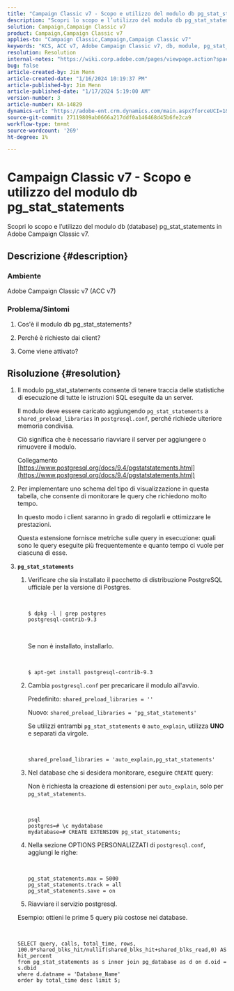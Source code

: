 ```yaml
---
title: "Campaign Classic v7 - Scopo e utilizzo del modulo db pg_stat_statements"
description: "Scopri lo scopo e l’utilizzo del modulo db pg_stat_statements in Adobe Campaign Classic v7."
solution: Campaign,Campaign Classic v7
product: Campaign,Campaign Classic v7
applies-to: "Campaign Classic,Campaign,Campaign Classic v7"
keywords: "KCS, ACC v7, Adobe Campaign Classic v7, db, module, pg_stat_statement, FAQ, PostgreSQL, postgres"
resolution: Resolution
internal-notes: "https://wiki.corp.adobe.com/pages/viewpage.action?spaceKey=neolane&title=Database+performance+optimization+-+Identify+bottleneck+queries+with+execution+statistics#Databaseperformanceoptimization-Identifybottleneckquerieswithexecutionstatistics-pg_stat_statements"
bug: false
article-created-by: Jim Menn
article-created-date: "1/16/2024 10:19:37 PM"
article-published-by: Jim Menn
article-published-date: "1/17/2024 5:19:00 AM"
version-number: 3
article-number: KA-14829
dynamics-url: "https://adobe-ent.crm.dynamics.com/main.aspx?forceUCI=1&pagetype=entityrecord&etn=knowledgearticle&id=aa8c1c54-bdb4-ee11-a569-6045bd006268"
source-git-commit: 27119809ab0666a217ddf0a146468d45b6fe2ca9
workflow-type: tm+mt
source-wordcount: '269'
ht-degree: 1%

---
```


# Campaign Classic v7 - Scopo e utilizzo del modulo db pg_stat_statements


Scopri lo scopo e l’utilizzo del modulo db (database) pg_stat_statements in Adobe Campaign Classic v7.

## Descrizione {#description}


### Ambiente

Adobe Campaign Classic v7 (ACC v7)



### Problema/Sintomi

1. Cos&#39;è il modulo db pg_stat_statements?

2. Perché è richiesto dai client?

3. Come viene attivato?


## Risoluzione {#resolution}


1. Il modulo pg_stat_statements consente di tenere traccia delle statistiche di esecuzione di tutte le istruzioni SQL eseguite da un server.


   Il modulo deve essere caricato aggiungendo `pg_stat_statements` a `shared_preload_libraries` in `postgresql.conf`, perché richiede ulteriore memoria condivisa.


   Ciò significa che è necessario riavviare il server per aggiungere o rimuovere il modulo.


   Collegamento [https://www.postgresql.org/docs/9.4/pgstatstatements.html](https://www.postgresql.org/docs/9.4/pgstatstatements.html)
2. Per implementare uno schema del tipo di visualizzazione in questa tabella, che consente di monitorare le query che richiedono molto tempo.


   In questo modo i client saranno in grado di regolarli e ottimizzare le prestazioni.


   Questa estensione fornisce metriche sulle query in esecuzione: quali sono le query eseguite più frequentemente e quanto tempo ci vuole per ciascuna di esse.
3. <b>`pg_stat_statements`</b>

   1. Verificare che sia installato il pacchetto di distribuzione PostgreSQL ufficiale per la versione di Postgres.


      <br>

      ```
      $ dpkg -l | grep postgres
      postgresql-contrib-9.3
      ```



      <br>

      Se non è installato, installarlo.


      <br>

      ```
      $ apt-get install postgresql-contrib-9.3
      ```




   2. Cambia `postgresql.conf` per precaricare il modulo all&#39;avvio.


      Predefinito: `shared_preload_libraries = ''`


      Nuovo: `shared_preload_libraries = 'pg_stat_statements'`


      Se utilizzi entrambi `pg_stat_statements` e `auto_explain`, utilizza <b>UNO</b> e separati da virgole.


      <br>

      ```
      shared_preload_libraries = 'auto_explain,pg_stat_statements'
      ```




   3. Nel database che si desidera monitorare, eseguire `CREATE` query:


      Non è richiesta la creazione di estensioni per `auto_explain`, solo per `pg_stat_statements`.


      <br>

      ```
      psql
      postgres=# \c mydatabase
      mydatabase=# CREATE EXTENSION pg_stat_statements;
      ```




   4. Nella sezione OPTIONS PERSONALIZZATI di `postgresql.conf`, aggiungi le righe:


      <br>

      ```
      pg_stat_statements.max = 5000
      pg_stat_statements.track = all
      pg_stat_statements.save = on
      ```


   5. Riavviare il servizio postgresql.



   Esempio: ottieni le prime 5 query più costose nei database.


   <br>

   ```
   SELECT query, calls, total_time, rows, 100.0*shared_blks_hit/nullif(shared_blks_hit+shared_blks_read,0) AS hit_percent
   from pg_stat_statements as s inner join pg_database as d on d.oid = s.dbid
   where d.datname = 'Database_Name'
   order by total_time desc limit 5;
   ```





